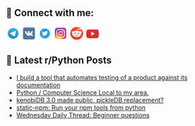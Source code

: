## 🔎 Connect with me:
[<img src="https://github.com/bullbesh/bullbesh/blob/main/images/Telegram.png" width="32" height="32" />](https://t.me/bullbesh)
[<img src="https://github.com/bullbesh/bullbesh/blob/main/images/VK.png" width="32" height="32" />](https://vk.com/bullbesh)
[<img src="https://github.com/bullbesh/bullbesh/blob/main/images/Twitter.png" width="32" height="32" />](https://twitter.com/bullbesh1)
[<img src="https://github.com/bullbesh/bullbesh/blob/main/images/Instagram.png" width="32" height="32" />](https://www.instagram.com/bullbesh)
[<img src="https://github.com/bullbesh/bullbesh/blob/main/images/Reddit.png" width="32" height="32" />](https://www.reddit.com/user/bullbesh)
[<img src="https://github.com/bullbesh/bullbesh/blob/main/images/YouTube.png" width="32" height="32" />](https://www.youtube.com/channel/UCtfjRs6uzgq5mfm8S06WTcg)

## 📕 Latest r/Python Posts
<!-- BLOG-POST-LIST:START -->
- [I build a tool that automates testing of a product against its documentation](https://www.reddit.com/r/Python/comments/1hr4dnu/i_build_a_tool_that_automates_testing_of_a/)
- [Python / Computer Science Local to my area.](https://www.reddit.com/r/Python/comments/1hqwtif/python_computer_science_local_to_my_area/)
- [kenobiDB 3.0 made public, pickleDB replacement?](https://www.reddit.com/r/Python/comments/1hqvrd6/kenobidb_30_made_public_pickledb_replacement/)
- [static-npm: Run your npm tools from python](https://www.reddit.com/r/Python/comments/1hqts33/staticnpm_run_your_npm_tools_from_python/)
- [Wednesday Daily Thread: Beginner questions](https://www.reddit.com/r/Python/comments/1hqr98f/wednesday_daily_thread_beginner_questions/)
<!-- BLOG-POST-LIST:END -->
